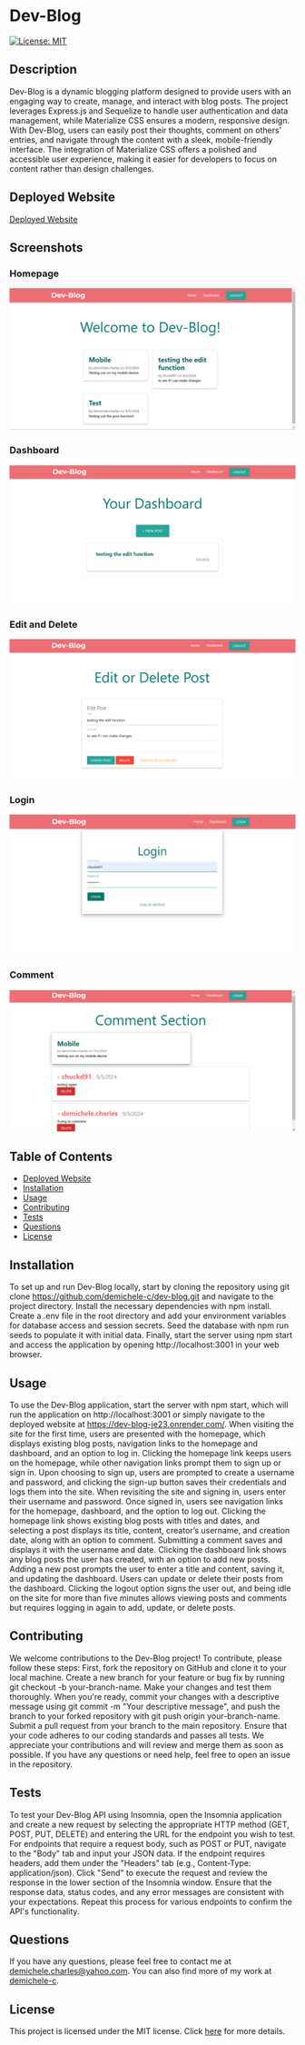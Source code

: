 # Dev-Blog

[![License: MIT](https://img.shields.io/badge/License-MIT-brightgreen.svg)](https://opensource.org/licenses/MIT)

## Description

Dev-Blog is a dynamic blogging platform designed to provide users with an engaging way to create, manage, and interact with blog posts. The project leverages Express.js and Sequelize to handle user authentication and data management, while Materialize CSS ensures a modern, responsive design. With Dev-Blog, users can easily post their thoughts, comment on others' entries, and navigate through the content with a sleek, mobile-friendly interface. The integration of Materialize CSS offers a polished and accessible user experience, making it easier for developers to focus on content rather than design challenges.

## Deployed Website

[Deployed Website](https://dev-blog-je23.onrender.com/)

## Screenshots

### Homepage

![Homepage Screenshot](public/images/homepage.png)

### Dashboard

![Dashboard Screenshot](public/images/dashboard.png)

### Edit and Delete

![Edit Screenshot](public/images/edit.png)

### Login

![Login Screenshot](public/images/login.png)

### Comment

![Comment Screenshot](public/images/comment.png)


## Table of Contents

- [Deployed Website](#deployed-website)
- [Installation](#installation)
- [Usage](#usage)
- [Contributing](#contributing)
- [Tests](#tests)
- [Questions](#questions)
- [License](#license)

## Installation

To set up and run Dev-Blog locally, start by cloning the repository using git clone https://github.com/demichele-c/dev-blog.git and navigate to the project directory. Install the necessary dependencies with npm install. Create a .env file in the root directory and add your environment variables for database access and session secrets. Seed the database with npm run seeds to populate it with initial data. Finally, start the server using npm start and access the application by opening http://localhost:3001 in your web browser.

## Usage

To use the Dev-Blog application, start the server with npm start, which will run the application on http://localhost:3001 or simply navigate to the deployed website at https://dev-blog-je23.onrender.com/. When visiting the site for the first time, users are presented with the homepage, which displays existing blog posts, navigation links to the homepage and dashboard, and an option to log in. Clicking the homepage link keeps users on the homepage, while other navigation links prompt them to sign up or sign in. Upon choosing to sign up, users are prompted to create a username and password, and clicking the sign-up button saves their credentials and logs them into the site. When revisiting the site and signing in, users enter their username and password. Once signed in, users see navigation links for the homepage, dashboard, and the option to log out. Clicking the homepage link shows existing blog posts with titles and dates, and selecting a post displays its title, content, creator’s username, and creation date, along with an option to comment. Submitting a comment saves and displays it with the username and date. Clicking the dashboard link shows any blog posts the user has created, with an option to add new posts. Adding a new post prompts the user to enter a title and content, saving it, and updating the dashboard. Users can update or delete their posts from the dashboard. Clicking the logout option signs the user out, and being idle on the site for more than five minutes allows viewing posts and comments but requires logging in again to add, update, or delete posts.

## Contributing

We welcome contributions to the Dev-Blog project! To contribute, please follow these steps: First, fork the repository on GitHub and clone it to your local machine. Create a new branch for your feature or bug fix by running git checkout -b your-branch-name. Make your changes and test them thoroughly. When you're ready, commit your changes with a descriptive message using git commit -m "Your descriptive message", and push the branch to your forked repository with git push origin your-branch-name. Submit a pull request from your branch to the main repository. Ensure that your code adheres to our coding standards and passes all tests. We appreciate your contributions and will review and merge them as soon as possible. If you have any questions or need help, feel free to open an issue in the repository.

## Tests

To test your Dev-Blog API using Insomnia, open the Insomnia application and create a new request by selecting the appropriate HTTP method (GET, POST, PUT, DELETE) and entering the URL for the endpoint you wish to test. For endpoints that require a request body, such as POST or PUT, navigate to the "Body" tab and input your JSON data. If the endpoint requires headers, add them under the "Headers" tab (e.g., Content-Type: application/json). Click "Send" to execute the request and review the response in the lower section of the Insomnia window. Ensure that the response data, status codes, and any error messages are consistent with your expectations. Repeat this process for various endpoints to confirm the API's functionality.

## Questions

If you have any questions, please feel free to contact me at [demichele.charles@yahoo.com](mailto:demichele.charles@yahoo.com). You can also find more of my work at [demichele-c](https://github.com/demichele-c).

## License

This project is licensed under the MIT license. Click [here](https://opensource.org/licenses/MIT) for more details.
